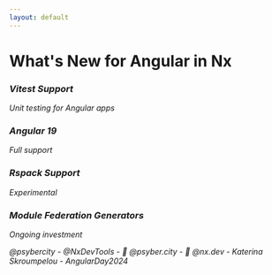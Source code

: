 ```yaml
---
layout: default
---
```


# What's New for Angular in Nx

<div class="grid grid-cols-2 gap-8 mt-12">
  <div v-click class="feature-update">
    <i class="i-mdi-test-tube text-3xl text-green-500" />
    <h3 class="text-xl font-semibold mt-2">Vitest Support</h3>
    <p class="text-sm text-gray-600 dark:text-gray-400">Unit testing for Angular apps</p>
  </div>

  <div v-click class="feature-update">
    <i class="i-mdi-angular text-3xl text-red-500" />
    <h3 class="text-xl font-semibold mt-2">Angular 19</h3>
    <p class="text-sm text-gray-600 dark:text-gray-400">Full support</p>
  </div>

  <div v-click class="feature-update">
    <i class="i-mdi-rocket-launch text-3xl text-purple-500" />
    <h3 class="text-xl font-semibold mt-2">Rspack Support</h3>
    <p class="text-sm text-gray-600 dark:text-gray-400">Experimental</p>
  </div>

  <div v-click class="feature-update">
    <i class="i-mdi-cube-scan text-3xl text-blue-500" />
    <h3 class="text-xl font-semibold mt-2">Module Federation Generators</h3>
    <p class="text-sm text-gray-600 dark:text-gray-400">Ongoing investment</p>
  </div>
</div>

<div class="absolute bottom-4 left-0 right-0 text-gray-400 text-sm text-center">
  @psybercity - @NxDevTools - 🦋 @psyber.city - 🦋 @nx.dev - Katerina Skroumpelou - AngularDay2024
</div>

<style>
.feature-update {
  @apply p-6 rounded-xl border border-gray-200 dark:border-gray-700 text-center transition-all duration-200;
}
.feature-update:hover {
  @apply shadow-lg transform -translate-y-1;
}
</style>